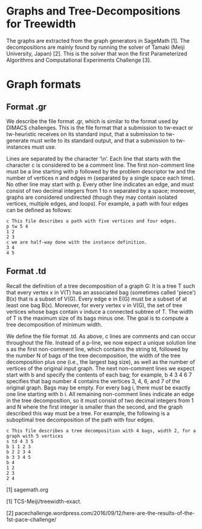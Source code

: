 Graphs and Tree-Decompositions for Treewidth
============================================

The graphs are extracted from the graph generators in SageMath [1].
The decompositions are mainly found by running the solver of Tamaki (Meiji University, Japan) [2].
This is the solver that won the first Parameterized Algorithms and Computational Experiments Challenge [3].

Graph formats
=============

Format .gr
----------
We describe the file format .gr, which is similar to the format used by DIMACS challenges. This is the file format that a submission to tw-exact or tw-heuristic receives on its standard input, that a submission to tw-generate must write to its standard output, and that a submission to tw-instances must use.

Lines are separated by the character ‘\n’. Each line that starts with the character c is considered to be a comment line. The first non-comment line must be a line starting with p followed by the problem descriptor tw and the number of vertices n and edges m (separated by a single space each time). No other line may start with p. Every other line indicates an edge, and must consist of two decimal integers from 1 to n separated by a space; moreover, graphs are considered undirected (though they may contain isolated vertices, multiple edges, and loops). For example, a path with four edges can be defined as follows:

    c This file describes a path with five vertices and four edges.
    p tw 5 4
    1 2
    2 3
    c we are half-way done with the instance definition.
    3 4
    4 5


Format .td
----------

Recall the definition of a tree decomposition of a graph G: It is a tree T such that every vertex x in V(T) has an associated bag (sometimes called 'piece') B(x) that is a subset of V(G). Every edge e in E(G) must be a subset of at least one bag B(x). Moreover, for every vertex v in V(G), the set of tree vertices whose bags contain v induce a connected subtree of T. The width of T is the maximum size of its bags minus one. The goal is to compute a tree decomposition of minimum width.

We define the file format .td. As above, c lines are comments and can occur throughout the file. Instead of a p-line, we now expect a unique solution line s as the first non-comment line, which contains the string td, followed by the number N of bags of the tree decomposition, the width of the tree decomposition plus one (i.e., the largest bag size), as well as the number of vertices of the original input graph. The next non-comment lines we expect start with b and specify the contents of each bag; for example, b 4 3 4 6 7 specifies that bag number 4 contains the vertices 3, 4, 6, and 7 of the original graph. Bags may be empty. For every bag i, there must be exactly one line starting with b i. All remaining non-comment lines indicate an edge in the tree decomposition, so it must consist of two decimal integers from 1 and N where the first integer is smaller than the second, and the graph described this way must be a tree. For example, the following is a suboptimal tree decomposition of the path with four edges.

    c This file describes a tree decomposition with 4 bags, width 2, for a graph with 5 vertices
    s td 4 3 5
    b 1 1 2 3
    b 2 2 3 4
    b 3 3 4 5
    b 4
    1 2
    2 3
    2 4
 







[1] sagemath.org

[1] TCS-Meiji/treewidth-exact.

[2] pacechallenge.wordpress.com/2016/09/12/here-are-the-results-of-the-1st-pace-challenge/
